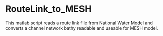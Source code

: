 # RouteLink_to_MESH
This matlab script reads a route link file from National Water Model and converts a channel network bathy readable and useable for MESH model.
